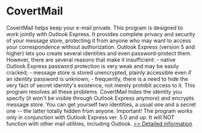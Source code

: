 # CovertMail
CovertMail helps keep your e-mail private. This program is designed to work jointly with Outlook Express. It provides complete privacy and security of your message store, protecting it from anyone who may want to access your correspondence without authorization. Outlook Express (version 5 and higher) lets you create several identities and even password-protect them. However, there are several reasons that make it insufficient: - native Outlook Express password protection is very weak and may be easily cracked; - message store is stored unencrypted, plainly accessible even if an identity password is unknown; - frequently, there is a need to hide the very fact of secret identity's existence, not merely prohibit access to it. This program resolves all these problems. CovertMail hides the identity you specify (it won't be visible through Outlook Express anymore) and encrypts message store. You can get yourself two identities, a usual one and a secret one -- the latter totally hidden from anyone. Important! The program works only in conjunction with Outlook Express ver. 5.0 and up. It will NOT function with other mail utilities, including Outlook.
[>> Detailed information](https://secure.shareit.com/shareit/product.html?productid=159626&affiliateid=200057808)
